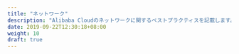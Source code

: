 ```yaml
---
title: "ネットワーク"
description: "Alibaba Cloudのネットワークに関するベストプラクティスを記載します。"
date: 2019-09-22T12:30:18+08:00
weight: 10
draft: true
---
```

<!-- descriptionがコンテンツの前に表示されます -->

<!-- コンテンツを書くときはこの下に記載ください -->



<!-- 配下タイトル一覧がコンテンツの後に表示されます -->